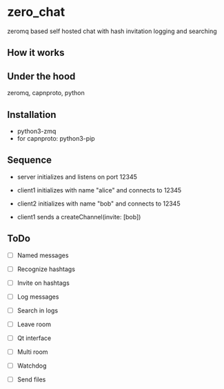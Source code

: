 zero_chat
=========

zeromq based self hosted chat with hash invitation logging and searching


How it works
------------


Under the hood
--------------

zeromq, capnproto, python


Installation
------------

* python3-zmq
* for capnproto: python3-pip


Sequence
--------

* server initializes and listens on port 12345

* client1 initializes with name "alice" and connects to 12345

* client2 initializes with name "bob" and connects to 12345

* client1 sends a createChannel(invite: [bob])


ToDo
----

- [ ] Named messages
- [ ] Recognize hashtags
- [ ] Invite on hashtags
- [ ] Log messages
- [ ] Search in logs
- [ ] Leave room
- [ ] Qt interface
- [ ] Multi room
- [ ] Watchdog
- [ ] Send files


